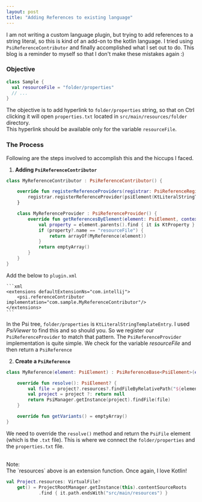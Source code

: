 ```yaml
---
layout: post
title: "Adding References to existing language"
---
```


I am not writing a custom language plugin, but trying to add references to a string literal, so this is kind
of an add-on to the kotlin language. I tried using `PsiReferenceContributor` and finally accomplished what I set out to do. 
This blog is a reminder to myself so that I don't make these mistakes again :)

### Objective
```kotlin
class Sample {
  val resourceFile = "folder/properties"
  // ...
}  
```
The objective is to add hyperlink to `folder/properties` string, so that on Ctrl clicking it will open `properties.txt` 
located in `src/main/resources/folder` directory.<br> This hyperlink should be available only for the variable 
`resourceFile`.

### The Process

Following are the steps involved to accomplish this and the hiccups I faced.

1. **Adding `PsiReferenceContributor` <br>**
```kotlin
class MyReferenceContributor : PsiReferenceContributor() {

    override fun registerReferenceProviders(registrar: PsiReferenceRegistrar) {
        registrar.registerReferenceProvider(psiElement(KtLiteralStringTemplateEntry::class.java), MyReferenceProvider())
    }

    class MyReferenceProvider : PsiReferenceProvider() {
        override fun getReferencesByElement(element: PsiElement, context: ProcessingContext): Array<PsiReference> {
            val property = element.parents().find { it is KtProperty } as? KtProperty
            if (property?.name == "resourceFile") {
                return arrayOf(MyReference(element))
            }
            return emptyArray()
        }
    }
}
```
Add the below to `plugin.xml`

    ```xml
    <extensions defaultExtensionNs="com.intellij">
        <psi.referenceContributor implementation="com.sample.MyReferenceContributor"/>
    </extensions>
    ```
In the Psi tree, `folder/properties` is `KtLiteralStringTemplateEntry`. I used *PsiViewer* to find this and so should you.
So we register our `PsiReferenceProvider` to match that pattern. The `PsiReferenceProvider` implementation is quite simple.
We check for the variable *resourceFile* and then return a `PsiReference`

    
2. **Create a `PsiReference` <br>**
```kotlin
class MyReference(element: PsiElement) : PsiReferenceBase<PsiElement>(element, allOf(element.text)) {

    override fun resolve(): PsiElement? {
        val file = project?.resources?.findFileByRelativePath("${element.text}.txt") ?: return null
        val project = project ?: return null
        return PsiManager.getInstance(project).findFile(file)
    }

    override fun getVariants() = emptyArray()
}
```
We need to override the `resolve()` method and return the `PsiFile` element (which is the `.txt` file). This is where
we connect the `folder/properties` and the `properties.txt` file.

    
<br>    
Note:<br>
The `resources` above is an extension function. Once again, I love Kotlin!

```kotlin    
val Project.resources: VirtualFile?
    get() = ProjectRootManager.getInstance(this).contentSourceRoots
            .find { it.path.endsWith("src/main/resources") }
```

